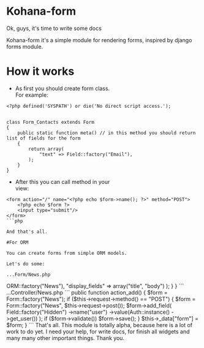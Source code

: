 Kohana-form
=========

Ok, guys, it's time to write some docs

Kohana-form it's a simple module for rendering forms, inspired by django forms module.


How it works
=========

* As first you should create form class.  
For example:


```
<?php defined('SYSPATH') or die('No direct script access.');


class Form_Contacts extends Form 
{
    public static function meta() // in this method you should return list of fields for the form
    {
        return array(
            "text" => Field::factory("Email"),
        );
    }
} 
```


* After this you can call method in your  
view:

```
<form action="/" name="<?php echo $form->name(); ?>" method="POST">
    <?php echo $form ?>
    <input type="submit"/>
</form>
```php

And that's all.

#For ORM

You can create forms from simple ORM models.

Let's do some:

...Form/News.php

```
<?php
defined('SYSPATH') OR die('No direct access allowed.');

class Form_News extends ModelForm
{

    protected $_valid_messages_file = "news";

    public static function meta()
    {
        return array(
            "model" => ORM::factory("News"),
            "display_fields" => array("title", "body")
        );
    }
} 
```

...Controller/News.php

```
 public function action_add()
    {
        $form = Form::factory("News");

        if ($this->request->method() == "POST") {

            $form = Form::factory("News", $this->request->post());

            $form->add_field(
                Field::factory("Hidden")
                    ->name("user")
                    ->value(Auth::instance()
                        ->get_user())
            );
            if ($form->validate())
                $form->save();
        }

        $this->_data["form"] = $form;
    }
```

That's all. This module is totally alpha, because here is a lot of work to do yet. I need your help, for write docs, for finish all widgets and many many other important things. 

Thank you.

